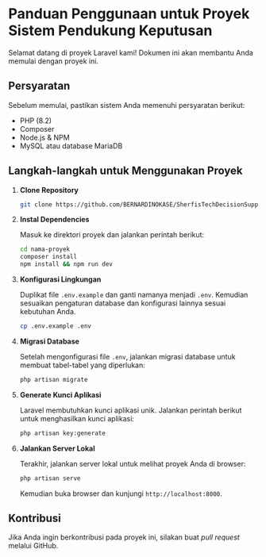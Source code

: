 # Panduan Penggunaan untuk Proyek Sistem Pendukung Keputusan

Selamat datang di proyek Laravel kami! Dokumen ini akan membantu Anda memulai dengan proyek ini.

## Persyaratan

Sebelum memulai, pastikan sistem Anda memenuhi persyaratan berikut:
- PHP (8.2)
- Composer
- Node.js & NPM
- MySQL atau database MariaDB

## Langkah-langkah untuk Menggunakan Proyek

1. **Clone Repository**

    ```bash
    git clone https://github.com/BERNARDINOKASE/SherfisTechDecisionSupportSystem.git
    ```

2. **Instal Dependencies**

    Masuk ke direktori proyek dan jalankan perintah berikut:

    ```bash
    cd nama-proyek
    composer install
    npm install && npm run dev
    ```

3. **Konfigurasi Lingkungan**

    Duplikat file `.env.example` dan ganti namanya menjadi `.env`. Kemudian sesuaikan pengaturan database dan konfigurasi lainnya sesuai kebutuhan Anda.

    ```bash
    cp .env.example .env
    ```

4. **Migrasi Database**

    Setelah mengonfigurasi file `.env`, jalankan migrasi database untuk membuat tabel-tabel yang diperlukan:

    ```bash
    php artisan migrate
    ```

5. **Generate Kunci Aplikasi**

    Laravel membutuhkan kunci aplikasi unik. Jalankan perintah berikut untuk menghasilkan kunci aplikasi:

    ```bash
    php artisan key:generate
    ```

6. **Jalankan Server Lokal**

    Terakhir, jalankan server lokal untuk melihat proyek Anda di browser:

    ```bash
    php artisan serve
    ```

    Kemudian buka browser dan kunjungi `http://localhost:8000`.

## Kontribusi

Jika Anda ingin berkontribusi pada proyek ini, silakan buat *pull request* melalui GitHub.
